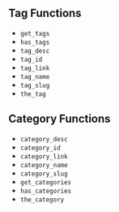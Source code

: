 ## Tag Functions

- `get_tags`
- `has_tags`
- `tag_desc`
- `tag_id`
- `tag_link`
- `tag_name`
- `tag_slug`
- `the_tag`

## Category Functions

- `category_desc`
- `category_id`
- `category_link`
- `category_name`
- `category_slug`
- `get_categories`
- `has_categories`
- `the_category`
